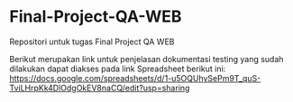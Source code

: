 # Final-Project-QA-WEB
Repositori untuk tugas Final Project QA WEB

Berikut merupakan link untuk penjelasan dokumentasi testing yang sudah dilakukan dapat diakses pada link Spreadsheet berikut ini:
https://docs.google.com/spreadsheets/d/1-u5OQUhySePm9T_quS-TviLHrpKk4DlOdgOkEV8naCQ/edit?usp=sharing
